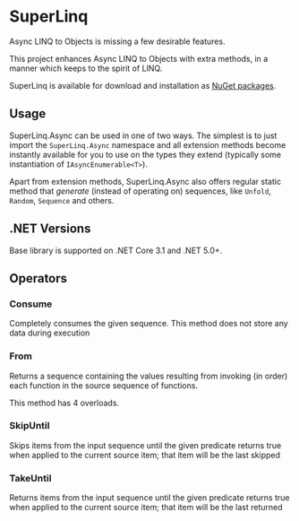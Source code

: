 # SuperLinq

Async LINQ to Objects is missing a few desirable features.

This project enhances Async LINQ to Objects with extra methods, 
in a manner which keeps to the spirit of LINQ.

SuperLinq is available for download and installation as
[NuGet packages](https://www.nuget.org/packages/superlinq/).

## Usage

SuperLinq.Async can be used in one of two ways. The simplest is to just import the
`SuperLinq.Async` namespace and all extension methods become instantly available for
you to use on the types they extend (typically some instantiation of
`IAsyncEnumerable<T>`).

Apart from extension methods, SuperLinq.Async also offers regular static method
that *generate* (instead of operating on) sequences, like `Unfold`,
`Random`, `Sequence` and others. 

## .NET Versions

Base library is supported on .NET Core 3.1 and .NET 5.0+.

## Operators

### Consume

Completely consumes the given sequence. This method does not store any data 
during execution

### From

Returns a sequence containing the values resulting from invoking (in order)
each function in the source sequence of functions.

This method has 4 overloads.

### SkipUntil

Skips items from the input sequence until the given predicate returns true
when applied to the current source item; that item will be the last skipped

### TakeUntil

Returns items from the input sequence until the given predicate returns true
when applied to the current source item; that item will be the last returned

[dict]: https://docs.microsoft.com/en-us/dotnet/api/System.Collections.Generic.Dictionary-2
[kvp]: https://docs.microsoft.com/en-us/dotnet/api/System.Collections.Generic.KeyValuePair-2
[lookup]: https://docs.microsoft.com/en-us/dotnet/api/system.linq.lookup-2
